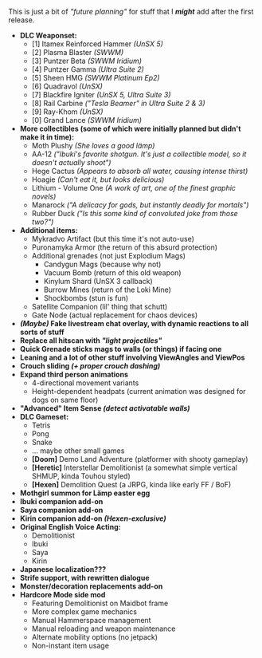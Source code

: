 This is just a bit of *"future planning"* for stuff that I ***might*** add after the first release.

* **DLC Weaponset:**
  - [1] Itamex Reinforced Hammer *(UnSX 5)*
  - [2] Plasma Blaster *(SWWM)*
  - [3] Puntzer Beta *(SWWM Iridium)*
  - [4] Puntzer Gamma *(Ultra Suite 2)*
  - [5] Sheen HMG *(SWWM Platinum Ep2)*
  - [6] Quadravol *(UnSX)*
  - [7] Blackfire Igniter *(UnSX 5, Ultra Suite 3)*
  - [8] Rail Carbine *("Tesla Beamer" in Ultra Suite 2 & 3)*
  - [9] Ray-Khom *(UnSX)*
  - [0] Grand Lance *(SWWM Iridium)*
* **More collectibles (some of which were initially planned but didn't make it in time):**
  - Moth Plushy *(She loves a good lämp)*
  - AA-12 *("Ibuki's favorite shotgun. It's just a collectible model, so it doesn't actually shoot")*
  - Hege Cactus *(Appears to absorb all water, causing intense thirst)*
  - Hoagie *(Can't eat it, but looks delicious)*
  - Lithium - Volume One *(A work of art, one of the finest graphic novels)*
  - Manarock *("A delicacy for gods, but instantly deadly for mortals")*
  - Rubber Duck *("Is this some kind of convoluted joke from those two?")*
* **Additional items:**
  - Mykradvo Artifact (but this time it's not auto-use)
  - Puronamyka Armor (the return of this absurd protection)
  - Additional grenades (not just Explodium Mags)
    - Candygun Mags (because why not)
    - Vacuum Bomb (return of this old weapon)
    - Kinylum Shard (UnSX 3 callback)
    - Burrow Mines (return of the Loki Mine)
    - Shockbombs (stun is fun)
  - Satellite Companion (lil' thing that schutt)
  - Gate Node (actual replacement for chaos devices)
* ***(Maybe)* Fake livestream chat overlay, with dynamic reactions to all sorts of stuff**
* **Replace all hitscan with *"light projectiles"***
* **Quick Grenade sticks mags to walls (or things) if facing one**
* **Leaning and a lot of other stuff involving ViewAngles and ViewPos**
* **Crouch sliding *(+ proper crouch dashing)***
* **Expand third person animations**
  - 4-directional movement variants
  - Height-dependent headpats (current animation was designed for dogs on same floor)
* **"Advanced" Item Sense *(detect activatable walls)***
* **DLC Gameset:**
  - Tetris
  - Pong
  - Snake
  - ... maybe other small games
  - **[Doom]** Demo Land Adventure (platformer with shooty gameplay)
  - **[Heretic]** Interstellar Demolitionist (a somewhat simple vertical SHMUP, kinda Touhou styled)
  - **[Hexen]** Demolition Quest (a JRPG, kinda like early FF / BoF)
* **Mothgirl summon for Lämp easter egg**
* **Ibuki companion add-on**
* **Saya companion add-on**
* **Kirin companion add-on *(Hexen-exclusive)***
* **Original English Voice Acting:**
  - Demolitionist
  - Ibuki
  - Saya
  - Kirin
* **Japanese localization???**
* **Strife support, with rewritten dialogue**
* **Monster/decoration replacements add-on**
* **Hardcore Mode side mod**
  - Featuring Demolitionist on Maidbot frame
  - More complex game mechanics
  - Manual Hammerspace management
  - Manual reloading and weapon maintenance
  - Alternate mobility options (no jetpack)
  - Non-instant item usage